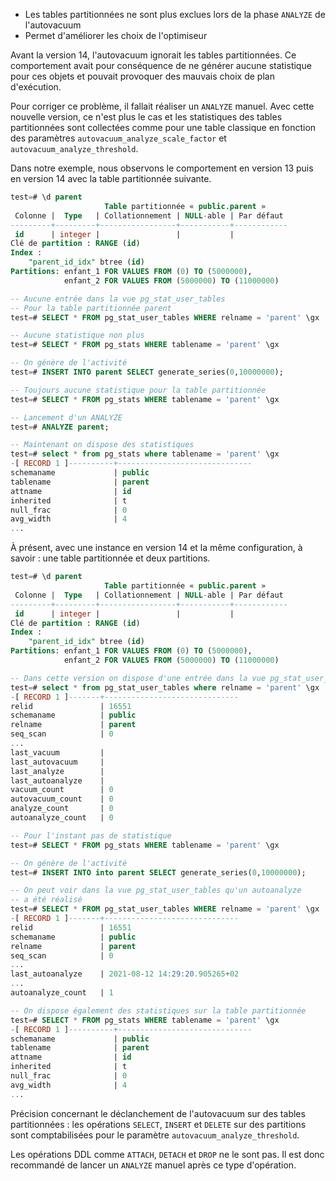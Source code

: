 <!--
Les commits sur ce sujet sont :

* https://commitfest.postgresql.org/32/2492/
* https://git.postgresql.org/gitweb/?p=postgresql.git;a=commit;h=0827e8af70f4653ba17ed773f123a60eadd9f9c9

Discussion

* https://gitlab.dalibo.info/formation/workshops/-/issues/110

-->

<div class="slide-content">

* Les tables partitionnées ne sont plus exclues lors de la phase `ANALYZE` de l'autovacuum
* Permet d'améliorer les choix de l'optimiseur

</div>

<div class="notes">

Avant la version 14, l'autovacuum ignorait les tables partitionnées. Ce comportement
avait pour conséquence de ne générer aucune statistique pour ces objets et 
pouvait provoquer des mauvais choix de plan d'exécution.

Pour corriger ce problème, il fallait réaliser un `ANALYZE` manuel. Avec cette 
nouvelle version, ce n'est plus le cas et les statistiques des tables partitionnées
sont collectées comme pour une table classique en fonction des paramètres 
`autovacuum_analyze_scale_factor` et `autovacuum_analyze_threshold`.

Dans notre exemple, nous observons le comportement en version 13 puis en version
14 avec la table partitionnée suivante.

```sql
test=# \d parent
                     Table partitionnée « public.parent »
 Colonne |  Type   | Collationnement | NULL-able | Par défaut 
---------+---------+-----------------+-----------+------------
 id      | integer |                 |           |            
Clé de partition : RANGE (id)
Index :
    "parent_id_idx" btree (id)
Partitions: enfant_1 FOR VALUES FROM (0) TO (5000000),
            enfant_2 FOR VALUES FROM (5000000) TO (11000000)

-- Aucune entrée dans la vue pg_stat_user_tables
-- Pour la table partitionnée parent
test=# SELECT * FROM pg_stat_user_tables WHERE relname = 'parent' \gx

-- Aucune statistique non plus
test=# SELECT * FROM pg_stats WHERE tablename = 'parent' \gx

-- On génère de l'activité
test=# INSERT INTO parent SELECT generate_series(0,10000000);

-- Toujours aucune statistique pour la table partitionnée
test=# SELECT * FROM pg_stats WHERE tablename = 'parent' \gx

-- Lancement d'un ANALYZE
test=# ANALYZE parent;

-- Maintenant on dispose des statistiques
test=# select * from pg_stats where tablename = 'parent' \gx
-[ RECORD 1 ]----------+------------------------------
schemaname             | public
tablename              | parent
attname                | id
inherited              | t
null_frac              | 0
avg_width              | 4
...
```

À présent, avec une instance en version 14 et la même configuration, à savoir :
une table partitionnée et deux partitions.

```sql
test=# \d parent
                     Table partitionnée « public.parent »
 Colonne |  Type   | Collationnement | NULL-able | Par défaut 
---------+---------+-----------------+-----------+------------
 id      | integer |                 |           |            
Clé de partition : RANGE (id)
Index :
    "parent_id_idx" btree (id)
Partitions: enfant_1 FOR VALUES FROM (0) TO (5000000),
            enfant_2 FOR VALUES FROM (5000000) TO (11000000)

-- Dans cette version on dispose d'une entrée dans la vue pg_stat_user_tables
test=# select * from pg_stat_user_tables where relname = 'parent' \gx
-[ RECORD 1 ]-------+------------------------------
relid               | 16551
schemaname          | public
relname             | parent
seq_scan            | 0
...
last_vacuum         | 
last_autovacuum     | 
last_analyze        | 
last_autoanalyze    | 
vacuum_count        | 0
autovacuum_count    | 0
analyze_count       | 0
autoanalyze_count   | 0

-- Pour l'instant pas de statistique
test=# SELECT * FROM pg_stats WHERE tablename = 'parent' \gx

-- On génère de l'activité
test=# INSERT INTO into parent SELECT generate_series(0,10000000);

-- On peut voir dans la vue pg_stat_user_tables qu'un autoanalyze
-- a été réalisé
test=# SELECT * FROM pg_stat_user_tables WHERE relname = 'parent' \gx
-[ RECORD 1 ]-------+------------------------------
relid               | 16551
schemaname          | public
relname             | parent
seq_scan            | 0
...
last_autoanalyze    | 2021-08-12 14:29:20.905265+02
...
autoanalyze_count   | 1

-- On dispose également des statistiques sur la table partitionnée
test=# SELECT * FROM pg_stats WHERE tablename = 'parent' \gx
-[ RECORD 1 ]----------+------------------------------
schemaname             | public
tablename              | parent
attname                | id
inherited              | t
null_frac              | 0
avg_width              | 4
...
```

Précision concernant le déclanchement de l'autovacuum sur des tables partitionnées :
les opérations `SELECT`, `INSERT` et `DELETE` sur des partitions sont comptabilisées
pour le paramètre `autovacuum_analyze_threshold`.

Les opérations DDL comme `ATTACH`, `DETACH` et `DROP` ne le sont pas. Il est donc
recommandé de lancer un `ANALYZE` manuel après ce type d'opération.

</div>